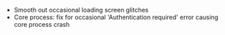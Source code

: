 - Smooth out occasional loading screen glitches
- Core process: fix for occasional 'Authentication required' error causing core process crash

